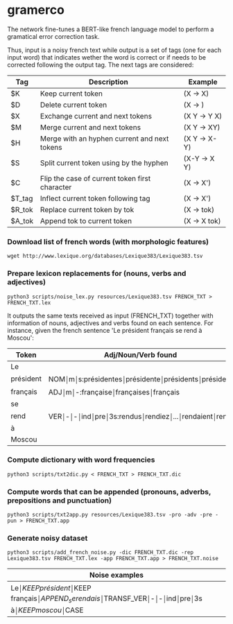 # gramerco

The network fine-tunes a BERT-like french language model to perform a gramatical error correction task.

Thus, input is a noisy french text while output is a set of tags (one for each input word) that indicates wether the word is correct or if needs to be corrected following the output tag. The next tags are considered:

Tag    | Description | Example
-------|-------------|--------
$K     | Keep current token                             | (X -> X)
$D     | Delete current token                           | (X -> )
$X     | Exchange current and next tokens               | (X Y -> Y X)
$M     | Merge current and next tokens                  | (X Y -> XY)
$H     | Merge with an hyphen current and next tokens   | (X Y -> X-Y)
$S     | Split current token using by the hyphen        | (X-Y -> X Y)
$C     | Flip the case of current token first character | (X -> X')
$T_tag | Inflect current token following tag            | (X -> X')
$R_tok | Replace current token by tok                   | (X -> tok)
$A_tok | Append tok to current token                    | (X -> X tok)

### Download list of french words (with morphologic features)
`wget http://www.lexique.org/databases/Lexique383/Lexique383.tsv`

### Prepare lexicon replacements for (nouns, verbs and adjectives)
`python3 scripts/noise_lex.py resources/Lexique383.tsv FRENCH_TXT > FRENCH_TXT.lex`

It outputs the same texts received as input (FRENCH_TXT) together with information of nouns, adjectives and verbs found on each sentence. For instance, given the french sentence 'Le président français se rend à Moscou':

Token | Adj/Noun/Verb found
------|-------
Le    |
président | NOM￨m￨s:présidentes￨présidente￨présidents￨président
français | ADJ￨m￨-:française￨françaises￨français
se | 
rend | VER￨-￨-￨ind￨pre￨3s:rendus￨rendiez￨...￨rendaient￨rend
à | 
Moscou | 

### Compute dictionary with word frequencies
`python3 scripts/txt2dic.py < FRENCH_TXT > FRENCH_TXT.dic`

### Compute words that can be appended (pronouns, adverbs, prepositions and punctuation)
`python3 scripts/txt2app.py resources/Lexique383.tsv -pro -adv -pre -pun > FRENCH_TXT.app`

### Generate noisy dataset
```
python3 scripts/add_french_noise.py -dic FRENCH_TXT.dic -rep Lexique383.tsv FRENCH_TXT.lex -app FRENCH_TXT.app > FRENCH_TXT.noise
```

Noise examples |
-------------- |
Le￨$KEEP président￨$KEEP français￨$APPEND_se rendais￨$TRANSF_VER￨-￨-￨ind￨pre￨3s à￨$KEEP moscou￨$CASE |

